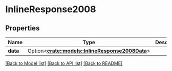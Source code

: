 # InlineResponse2008

## Properties

Name | Type | Description | Notes
------------ | ------------- | ------------- | -------------
**data** | Option<[**crate::models::InlineResponse2008Data**](inline_response_200_8_data.md)> |  | [optional]

[[Back to Model list]](../README.md#documentation-for-models) [[Back to API list]](../README.md#documentation-for-api-endpoints) [[Back to README]](../README.md)


